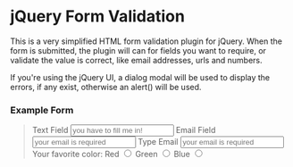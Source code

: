 jQuery Form Validation
======================
This is a very simplified HTML form validation plugin for jQuery.  When the form
is submitted, the plugin will can for fields you want to require, or validate
the value is correct, like email addresses, urls and numbers.

If you're using the jQuery UI, a dialog modal will be used to display the errors,
if any exist, otherwise an alert() will be used.

### Example Form
> <form method="post" action="" id="myForm">
> Text Field <input type="text" name="field_1" class="required" title="Text Field" placeholder="you have to fill me in!" />
> Email Field <input type="email" name="field_2" class="required" title="Email_Address" id="Email_Address" placeholder="your email is required" />
> Type Email <input type="email" name="field_3" class="match match-Email_Address" title="Verify_Email_Address" placeholder="your email is required" />
> Your favorite color:
> <label>Red <input type="radio" name="radio_1" class="required" id="Choose_Your_Color" value="#ff0000" /></label>
> <label>Green <input type="radio" name="radio_1" value="#00ff00" /></label>
> <label>Blue <input type="radio" name="radio_1"  value="#0000ff" /></label>
> <form>
> <script type="text/javascript">
> // <![CDATA
> jQuery(function($) {
>  $('#myForm').gwtFormValidate();
> });
> // ]]>
> </script>
